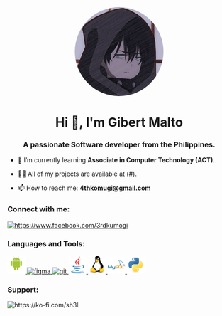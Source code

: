 <p align="center">
  <img src="Nacht Faust 🍀.jpg" alt="Profile Image" width="200" style="border-radius:50%;"/>
</p>

<h1 align="center">Hi 👋, I'm Gibert Malto</h1>
<h3 align="center">A passionate Software developer from the Philippines.</h3>

- 🌱 I’m currently learning **Associate in Computer Technology (ACT)**.

- 👨‍💻 All of my projects are available at (#).

- 📫 How to reach me: **4thkomugi@gmail.com**

<h3 align="left">Connect with me:</h3>
<p align="left">
  <a href="https://www.facebook.com/3rdkumogi" target="blank">
    <img align="center" src="https://raw.githubusercontent.com/rahuldkjain/github-profile-readme-generator/master/src/images/icons/Social/facebook.svg" alt="https://www.facebook.com/3rdkumogi" height="30" width="40" />
  </a>
</p>

<h3 align="left">Languages and Tools:</h3>
<p align="left">
  <a href="https://developer.android.com" target="_blank" rel="noreferrer">
    <img src="https://raw.githubusercontent.com/devicons/devicon/master/icons/android/android-original-wordmark.svg" alt="android" width="40" height="40"/>
  </a>
  <a href="https://www.figma.com/" target="_blank" rel="noreferrer">
    <img src="https://www.vectorlogo.zone/logos/figma/figma-icon.svg" alt="figma" width="40" height="40"/>
  </a>
  <a href="https://git-scm.com/" target="_blank" rel="noreferrer">
    <img src="https://www.vectorlogo.zone/logos/git-scm/git-scm-icon.svg" alt="git" width="40" height="40"/>
  </a>
  <a href="https://www.java.com" target="_blank" rel="noreferrer">
    <img src="https://raw.githubusercontent.com/devicons/devicon/master/icons/java/java-original.svg" alt="java" width="40" height="40"/>
  </a>
  <a href="https://www.linux.org/" target="_blank" rel="noreferrer">
    <img src="https://raw.githubusercontent.com/devicons/devicon/master/icons/linux/linux-original.svg" alt="linux" width="40" height="40"/>
  </a>
  <a href="https://www.mysql.com/" target="_blank" rel="noreferrer">
    <img src="https://raw.githubusercontent.com/devicons/devicon/master/icons/mysql/mysql-original-wordmark.svg" alt="mysql" width="40" height="40"/>
  </a>
  <a href="https://www.python.org" target="_blank" rel="noreferrer">
    <img src="https://raw.githubusercontent.com/devicons/devicon/master/icons/python/python-original.svg" alt="python" width="40" height="40"/>
  </a>
</p>

<h3 align="left">Support:</h3>
<p>
  <a href="https://ko-fi.com/sh3ll">
    <img align="left" src="https://cdn.ko-fi.com/cdn/kofi3.png?v=3" height="50" width="210" alt="https://ko-fi.com/sh3ll" />
  </a>
</p><br><br>
